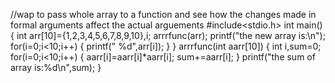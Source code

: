 //wap to pass whole array to a function and see how the changes made in formal arguments affect the actual arguements
#include<stdio.h>
int main()
{
int arr[10]={1,2,3,4,5,6,7,8,9,10},i;
arrrfunc(arr);
printf("the new array is:\n");
for(i=0;i<10;i++)
{
	printf("  %d",arr[i]);
}
}
arrrfunc(int aarr[10])
{
 int i,sum=0;
	for(i=0;i<10;i++)
	{
aarr[i]=aarr[i]*aarr[i];
sum+=aarr[i];
}
printf("the sum of array is:%d\n",sum);
}
